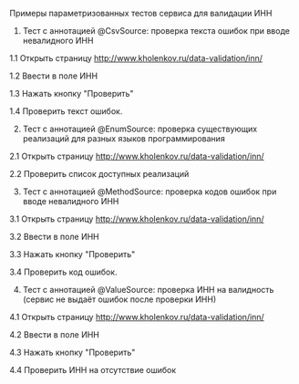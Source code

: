 Примеры параметризованных тестов сервиса для валидации ИНН

1. Тест с аннотацией @CsvSource: проверка текста ошибок при вводе невалидного ИНН

  1.1 Открыть страницу http://www.kholenkov.ru/data-validation/inn/
  
  1.2 Ввести в поле ИНН
  
  1.3 Нажать кнопку "Проверить"
  
  1.4 Проверить текст ошибок.
  
 2. Тест с аннотацией @EnumSource: проверка существующих реализаций для разных языков программирования
 
  2.1 Открыть страницу http://www.kholenkov.ru/data-validation/inn/
  
  2.2 Проверить список доступных реализаций
  
 3. Тест с аннотацией @MethodSource: проверка кодов ошибок при вводе невалидного ИНН
 
  3.1 Открыть страницу http://www.kholenkov.ru/data-validation/inn/
  
  3.2 Ввести в поле ИНН
  
  3.3 Нажать кнопку "Проверить"
  
  3.4 Проверить код ошибок.
  
 4. Тест с аннотацией @ValueSource: проверка ИНН на валидность (сервис не выдаёт ошибок после проверки ИНН) 
 
  4.1 Открыть страницу http://www.kholenkov.ru/data-validation/inn/
  
  4.2 Ввести в поле ИНН
  
  4.3 Нажать кнопку "Проверить"
  
  4.4 Проверить ИНН на отсутствие ошибок

